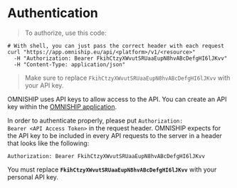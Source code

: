 # Authentication

> To authorize, use this code:

```shell
# With shell, you can just pass the correct header with each request
curl "https://app.omniship.eu/api/<platform>/v1/<resource>"
  -H "Authorization: Bearer FkihCtzyXWvutSRUaaEupN8hvABcDefgHI6lJKvv"
  -H "Content-Type: application/json"
```

> Make sure to replace `FkihCtzyXWvutSRUaaEupN8hvABcDefgHI6lJKvv` with your API key.

OMNISHIP uses API keys to allow access to the API. You can create an API key within the <a href="https://app.omniship.eu/user/api-tokens" target="_blank">OMNISHIP application</a>.

In order to authenticate properly, please put <code>Authorization: Bearer &lt;API Access Token&gt;</code> in the request header. OMNISHIP expects for the API key to be included in every API requests to the server in a header that looks like the following:

`Authorization: Bearer FkihCtzyXWvutSRUaaEupN8hvABcDefgHI6lJKvv`

<aside class="notice">
You must replace <code><strong>FkihCtzyXWvutSRUaaEupN8hvABcDefgHI6lJKvv</strong></code> with your personal API key.
</aside>
